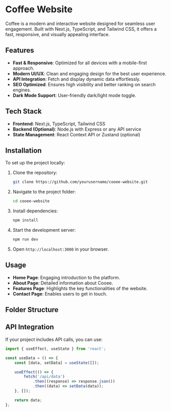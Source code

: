# Coffee Website

Coffee is a modern and interactive website designed for seamless user engagement. Built with Next.js, TypeScript, and Tailwind CSS, it offers a fast, responsive, and visually appealing interface.

## Features

- **Fast & Responsive**: Optimized for all devices with a mobile-first approach.
- **Modern UI/UX**: Clean and engaging design for the best user experience.
- **API Integration**: Fetch and display dynamic data effortlessly.
- **SEO Optimized**: Ensures high visibility and better ranking on search engines.
- **Dark Mode Support**: User-friendly dark/light mode toggle.

## Tech Stack

- **Frontend**: Next.js, TypeScript, Tailwind CSS
- **Backend (Optional)**: Node.js with Express or any API service
- **State Management**: React Context API or Zustand (optional)

## Installation

To set up the project locally:

1. Clone the repository:
    ```bash
    git clone https://github.com/yourusername/cooee-website.git
    ```

2. Navigate to the project folder:
    ```bash
    cd cooee-website
    ```

3. Install dependencies:
    ```bash
    npm install
    ```

4. Start the development server:
    ```bash
    npm run dev
    ```

5. Open `http://localhost:3000` in your browser.

## Usage

- **Home Page**: Engaging introduction to the platform.
- **About Page**: Detailed information about Cooee.
- **Features Page**: Highlights the key functionalities of the website.
- **Contact Page**: Enables users to get in touch.

## Folder Structure


## API Integration

If your project includes API calls, you can use:

```typescript
import { useEffect, useState } from 'react';

const useData = () => {
    const [data, setData] = useState([]);

    useEffect(() => {
        fetch('/api/data')
            .then((response) => response.json())
            .then((data) => setData(data));
    }, []);

    return data;
};
